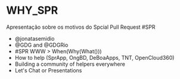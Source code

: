 # WHY_SPR
Apresentação sobre os motivos do Spcial Pull Request #SPR

* @jonatasemidio
* @GDG and @GDGRio
* #SPR WWW > When(Why(What()))
* How to help (SprApp, OngBD, DeBoaApps, TNT, OpenCloud360)
* Building a community of helpers everywhere 
* Let's Chat or Presentations

